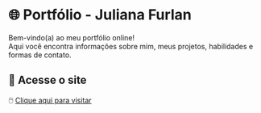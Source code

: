 # 🌐 Portfólio - Juliana Furlan

Bem-vindo(a) ao meu portfólio online!  
Aqui você encontra informações sobre mim, meus projetos, habilidades e formas de contato.

## 📍 Acesse o site

🖱️ [Clique aqui para visitar](https://julianafurlan.github.io/Portfolio)
